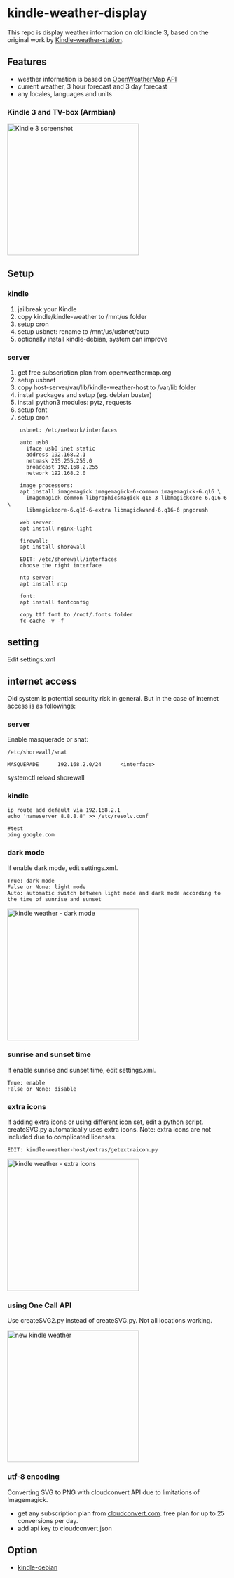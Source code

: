 # kindle-weather-display

This repo is display weather information on old kindle 3, based on the original work by [Kindle-weather-station](https://gitlab.com/iero/Kindle-weather-station).

## Features
* weather information is based on [OpenWeatherMap API](https://openweathermap.org/)
* current weather, 3 hour forecast and 3 day forecast
* any locales, languages and units

### Kindle 3 and TV-box (Armbian)
<img src="screenshot-kindle-weather.jpg" width="300" alt="Kindle 3 screenshot" />

## Setup
### kindle
1. jailbreak your Kindle
2. copy kindle/kindle-weather to /mnt/us folder
3. setup cron
5. setup usbnet: rename to /mnt/us/usbnet/auto
4. optionally install kindle-debian, system can improve

### server
1. get free subscription plan from openweathermap.org
2. setup usbnet
3. copy host-server/var/lib/kindle-weather-host to /var/lib folder
4. install packages and setup (eg. debian buster)
5. install python3 modules: pytz, requests
6. setup font
7. setup cron

```
    usbnet: /etc/network/interfaces
    
    auto usb0
      iface usb0 inet static
      address 192.168.2.1
      netmask 255.255.255.0
      broadcast 192.168.2.255
      network 192.168.2.0

    image processors:
    apt install imagemagick imagemagick-6-common imagemagick-6.q16 \
      imagemagick-common libgraphicsmagick-q16-3 libmagickcore-6.q16-6 \
      libmagickcore-6.q16-6-extra libmagickwand-6.q16-6 pngcrush

    web server:
    apt install nginx-light

    firewall:
    apt install shorewall
    
    EDIT: /etc/shorewall/interfaces
    choose the right interface
    
    ntp server:
    apt install ntp

    font:
    apt install fontconfig

    copy ttf font to /root/.fonts folder
    fc-cache -v -f
```

## setting
Edit settings.xml

## internet access
Old system is potential security risk in general. But in the case of internet access is as followings:

### server
Enable masquerade or snat:
```
/etc/shorewall/snat

MASQUERADE		192.168.2.0/24		<interface>
```
systemctl reload shorewall

### kindle
```
ip route add default via 192.168.2.1
echo 'nameserver 8.8.8.8' >> /etc/resolv.conf

#test
ping google.com
```

### dark mode
If enable dark mode, edit settings.xml.
```
True: dark mode
False or None: light mode
Auto: automatic switch between light mode and dark mode according to the time of sunrise and sunset
```
<img src="sample_images/kindleStation-Tokorozawa-darkmode.png" width="300" alt="kindle weather - dark mode" />

### sunrise and sunset time
If enable sunrise and sunset time, edit settings.xml.
```
True: enable
False or None: disable
```

### extra icons
If adding extra icons or using different icon set, edit a python script. createSVG.py automatically uses extra icons.
Note: extra icons are not included due to complicated licenses.
```
EDIT: kindle-weather-host/extras/getextraicon.py
```

<img src="sample_images/kindleStation-sample-extra-icons.png" width="300" alt="kindle weather - extra icons" />

### using One Call API
Use createSVG2.py instead of createSVG.py.
Not all locations working.

<img src="sample_images/kindleStation-Tokorozawa.png" width="300" alt="new kindle weather" />

### utf-8 encoding
Converting SVG to PNG with cloudconvert API due to limitations of Imagemagick.
* get any subscription plan from [cloudconvert.com](https://cloudconvert.com/). free plan for up to 25 conversions per day.
* add api key to cloudconvert.json

## Option
* [kindle-debian](https://mega.nz/folder/4XAlBK7Y#cSr2Gq8KxL6LkRe4SB0hqQ)
